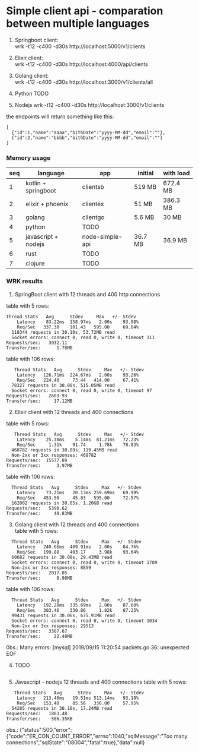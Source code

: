 # Simple client api - comparation between multiple languages

1. Springboot client:   
   wrk -t12 -c400 -d30s http://localhost:5000/v1/clients
2. Elixir client:   
   wrk -t12 -c400 -d30s http://localhost:4000/api/clients
3. Golang client:   
   wrk -t12 -c400 -d30s http://localhost:3000/v1/clients/all
4. Python 
   TODO

5. Nodejs
   wrk -t12 -c400 -d30s http://localhost:3000/v1/clients



the endpoints will return something like this:   
```
[
  {"id":1,"name":"aaaa","bithDate":"yyyy-MM-dd","email":""},
  {"id":2,"name":"bbbb","bithDate":"yyyy-MM-dd","email":""}
]
```

### Memory usage
| seq | language | app | initial | with load |
| --- | --- | --- | --- | ---  |
| 1 | kotlin + springboot | clientsb |  519 MB | 672.4 MB |
| 2 | elixir + phoenix    | clientex |  51 MB  | 386.3 MB |
| 3 | golang              | clientgo |  5.6 MB | 30 MB |
| 4 | python              | TODO |  |  |
| 5 | javascript + nodejs | node-simple-api | 36.7 MB | 36.9 MB |
| 6 | rust                | TODO |  |  |
| 7 | clojure             | TODO |  |  |

 ### WRK results

1. SpringBoot client with 12 threads and 400 http connections

table with 5 rows:    
```   
Thread Stats   Avg      Stdev     Max   +/- Stdev   
    Latency    83.22ms  158.97ms   2.00s    93.98%   
    Req/Sec   337.30    101.43   595.00     69.84%  
  118344 requests in 30.10s, 53.72MB read   
  Socket errors: connect 0, read 0, write 0, timeout 111   
Requests/sec:   3932.11   
Transfer/sec:      1.78MB   
```
table with 106 rows:   
```
   Thread Stats   Avg      Stdev     Max   +/- Stdev
    Latency   126.71ms  224.67ms   2.00s    93.26%
    Req/Sec   224.40     73.44   414.00     67.41%
  78327 requests in 30.08s, 515.05MB read
  Socket errors: connect 0, read 0, write 0, timeout 97
Requests/sec:   2603.93
Transfer/sec:     17.12MB

```

2. Elixir client with 12 threads and 400 connections

table with 5 rows:   
```
   Thread Stats   Avg      Stdev     Max   +/- Stdev
    Latency    25.38ms    5.14ms  81.21ms   72.23%
    Req/Sec     1.31k    91.74     1.78k    78.83%
  468782 requests in 30.09s, 119.45MB read
  Non-2xx or 3xx responses: 468782
Requests/sec:  15577.89
Transfer/sec:      3.97MB
```
table with 106 rows:    
```
  Thread Stats   Avg      Stdev     Max   +/- Stdev
    Latency    73.21ms   20.13ms 259.69ms   69.99%
    Req/Sec   453.50     45.83   595.00     72.57%
  162002 requests in 30.05s, 1.20GB read
Requests/sec:   5390.62
Transfer/sec:     40.83MB

```

3. Golang client with 12 threads and 400 connections   
table with 5 rows:    
```
  Thread Stats   Avg      Stdev     Max   +/- Stdev
    Latency   240.66ms  409.91ms   2.00s    84.76%
    Req/Sec   199.88    403.17     3.98k    93.64%
  60682 requests in 30.08s, 29.43MB read
  Socket errors: connect 0, read 0, write 0, timeout 1789
  Non-2xx or 3xx responses: 8859
Requests/sec:   2017.05
Transfer/sec:      0.98MB

```
table with 106 rows:   
```
  Thread Stats   Avg      Stdev     Max   +/- Stdev
    Latency   192.28ms  335.69ms   2.00s    87.60%
    Req/Sec   303.46    330.86     1.82k    87.25%
  99431 requests in 30.06s, 675.91MB read
  Socket errors: connect 0, read 0, write 0, timeout 1034
  Non-2xx or 3xx responses: 29513
Requests/sec:   3307.67
Transfer/sec:     22.48MB

```
0bs.: Many errors: [mysql] 2019/09/15 11:20:54 packets.go:36: unexpected EOF

4. TODO
```
```


5. Javascript - nodejs  12 threads and 400 connections
table with 5 rows:    
```
   Thread Stats   Avg      Stdev     Max   +/- Stdev
    Latency   213.46ms   19.51ms 513.14ms   93.18%
    Req/Sec   153.40     85.56   330.00     57.95%
  54285 requests in 30.10s, 17.24MB read
Requests/sec:   1803.48
Transfer/sec:    586.35KB
```
obs.: {"status":500,"error":{"code":"ER_CON_COUNT_ERROR","errno":1040,"sqlMessage":"Too many connections","sqlState":"08004","fatal":true},"data":null}
